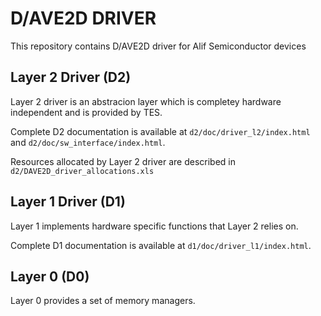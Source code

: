# D/AVE2D DRIVER

This repository contains D/AVE2D driver for Alif Semiconductor devices

## Layer 2 Driver (D2)

Layer 2 driver is an abstracion layer which is completey hardware independent and is provided by TES.

Complete D2 documentation is available at `d2/doc/driver_l2/index.html` and `d2/doc/sw_interface/index.html`.

Resources allocated by Layer 2 driver are described in `d2/DAVE2D_driver_allocations.xls`

## Layer 1 Driver (D1)

Layer 1 implements hardware specific functions that Layer 2 relies on.

Complete D1 documentation is available at `d1/doc/driver_l1/index.html`.

## Layer 0 (D0)

Layer 0 provides a set of memory managers.
